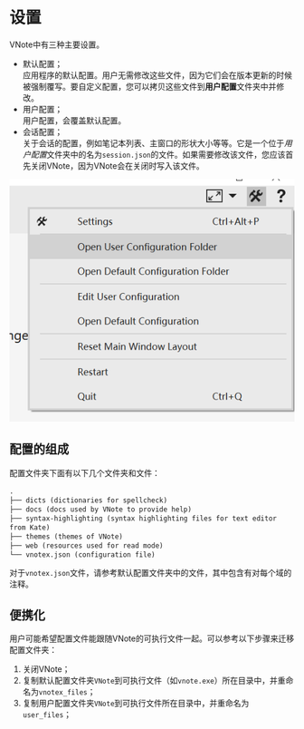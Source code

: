 # 设置
VNote中有三种主要设置。

* 默认配置；  
应用程序的默认配置。用户无需修改这些文件，因为它们会在版本更新的时候被强制覆写。要自定义配置，您可以拷贝这些文件到**用户配置**文件夹中并修改。
* 用户配置；  
用户配置，会覆盖默认配置。
* 会话配置；  
关于会话的配置，例如笔记本列表、主窗口的形状大小等等。它是一个位于*用户配置*文件夹中的名为`session.json`的文件。如果需要修改该文件，您应该首先关闭VNote，因为VNote会在关闭时写入该文件。

![](vx_images/306805229881.png)
## 配置的组成
配置文件夹下面有以下几个文件夹和文件：

```
.
├── dicts (dictionaries for spellcheck)
├── docs (docs used by VNote to provide help)
├── syntax-highlighting (syntax highlighting files for text editor from Kate)
├── themes (themes of VNote)
├── web (resources used for read mode)
└── vnotex.json (configuration file)
```

对于`vnotex.json`文件，请参考默认配置文件夹中的文件，其中包含有对每个域的注释。

## 便携化
用户可能希望配置文件能跟随VNote的可执行文件一起。可以参考以下步骤来迁移配置文件夹：

1. 关闭VNote；
2. 复制默认配置文件夹`VNote`到可执行文件（如`vnote.exe`）所在目录中，并重命名为`vnotex_files`；
3. 复制用户配置文件夹`VNote`到可执行文件所在目录中，并重命名为`user_files`；

